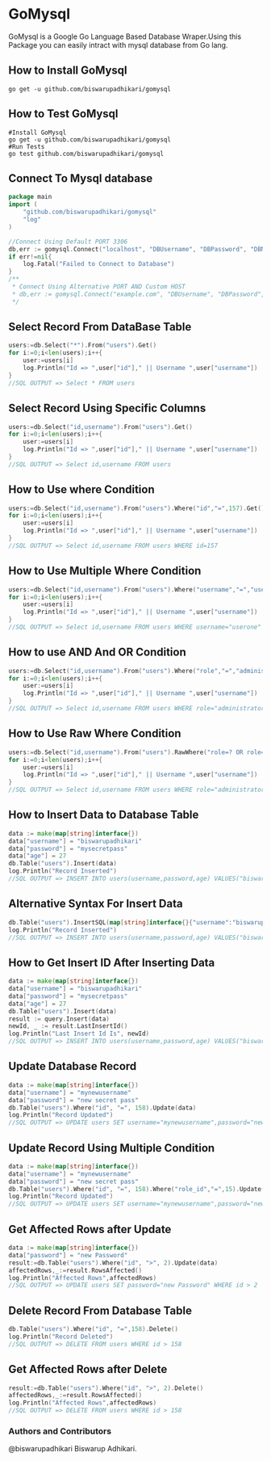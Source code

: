 # GoMysql #

GoMysql is a Google Go Language Based Database Wraper.Using this Package you can easily intract with mysql database from Go lang.


## How to Install GoMysql

```
go get -u github.com/biswarupadhikari/gomysql
```

## How to Test GoMysql

```
#Install GoMysql
go get -u github.com/biswarupadhikari/gomysql
#Run Tests
go test github.com/biswarupadhikari/gomysql
```
## Connect To Mysql database

```go
package main
import (
	"github.com/biswarupadhikari/gomysql"
	"log"
)

//Connect Using Default PORT 3306
db,err := gomysql.Connect("localhost", "DBUsername", "DBPassword", "DBName")
if err!=nil{
	log.Fatal("Failed to Connect to Database")
}
/**
 * Connect Using Alternative PORT AND Custom HOST
 * db,err := gomysql.Connect("example.com", "DBUsername", "DBPassword", "DBName", "9595")
 */
```

## Select Record From DataBase Table


```go
users:=db.Select("*").From("users").Get()
for i:=0;i<len(users);i++{
	user:=users[i]
	log.Println("Id => ",user["id"]," || Username ",user["username"])
}
//SQL OUTPUT => Select * FROM users
```

## Select Record Using Specific Columns


```go
users:=db.Select("id,username").From("users").Get()
for i:=0;i<len(users);i++{
	user:=users[i]
	log.Println("Id => ",user["id"]," || Username ",user["username"])
}
//SQL OUTPUT => Select id,username FROM users
```

## How to Use where Condition


```go
users:=db.Select("id,username").From("users").Where("id","=",157).Get()
for i:=0;i<len(users);i++{
	user:=users[i]
	log.Println("Id => ",user["id"]," || Username ",user["username"])
}
//SQL OUTPUT => Select id,username FROM users WHERE id=157
```

## How to Use Multiple Where Condition


```go
users:=db.Select("id,username").From("users").Where("username","=","userone").Where("password","=","secret").Get()
for i:=0;i<len(users);i++{
	user:=users[i]
	log.Println("Id => ",user["id"]," || Username ",user["username"])
}
//SQL OUTPUT => Select id,username FROM users WHERE username="userone" AND password="secret"
```
## How to use AND And OR Condition


```go
users:=db.Select("id,username").From("users").Where("role","=","administrator").ORWhere("role","=","superadmin").Get()
for i:=0;i<len(users);i++{
	user:=users[i]
	log.Println("Id => ",user["id"]," || Username ",user["username"])
}
//SQL OUTPUT => Select id,username FROM users WHERE role="administrator" OR role="superadmin"
```

## How to Use Raw Where Condition


```go
users:=db.Select("id,username").From("users").RawWhere("role=? OR role=?","administrator","superadmin").Get()
for i:=0;i<len(users);i++{
	user:=users[i]
	log.Println("Id => ",user["id"]," || Username ",user["username"])
}
//SQL OUTPUT => Select id,username FROM users WHERE role="administrator" OR role="superadmin"
```


## How to Insert Data to Database Table

```go
data := make(map[string]interface{})
data["username"] = "biswarupadhikari"
data["password"] = "mysecretpass"
data["age"] = 27
db.Table("users").Insert(data)
log.Println("Record Inserted")
//SQL OUTPUT => INSERT INTO users(username,password,age) VALUES("biswarupadhikari","mysecretpass",27)
```

## Alternative Syntax For Insert Data

```go
db.Table("users").InsertSQL(map[string]interface{}{"username":"biswarupadhikari","password":"mysecretpass","age":27})
log.Println("Record Inserted")
//SQL OUTPUT => INSERT INTO users(username,password,age) VALUES("biswarupadhikari","mysecretpass",27)
```

## How to Get Insert ID After Inserting Data

```go
data := make(map[string]interface{})
data["username"] = "biswarupadhikari"
data["password"] = "mysecretpass"
data["age"] = 27
db.Table("users").Insert(data)
result := query.Insert(data)
newId, _ := result.LastInsertId()
log.Println("Last Insert Id Is", newId)
//SQL OUTPUT => INSERT INTO users(username,password,age) VALUES("biswarupadhikari","mysecretpass",27)
```

## Update Database Record 

```go
data := make(map[string]interface{})
data["username"] = "mynewusername"
data["password"] = "new secret pass"
db.Table("users").Where("id", "=", 158).Update(data)
log.Println("Record Updated")
//SQL OUTPUT => UPDATE users SET username="mynewusername",password="new secret pass" WHERE id= 158
```

## Update Record Using Multiple Condition

```go
data := make(map[string]interface{})
data["username"] = "mynewusername"
data["password"] = "new secret pass"
db.Table("users").Where("id", "=", 158).Where("role_id","=",15).Update(data)
log.Println("Record Updated")
//SQL OUTPUT => UPDATE users SET username="mynewusername",password="new secret pass" WHERE id= 158  AND role_id=15
```


## Get Affected Rows after Update

```go
data := make(map[string]interface{})
data["password"] = "new Password"
result:=db.Table("users").Where("id", ">", 2).Update(data)
affectedRows,_:=result.RowsAffected()
log.Println("Affected Rows",affectedRows)
//SQL OUTPUT => UPDATE users SET password="new Password" WHERE id > 2
```

## Delete Record From Database Table

```go
db.Table("users").Where("id", "=",158).Delete()
log.Println("Record Deleted")
//SQL OUTPUT => DELETE FROM users WHERE id > 158
```

## Get Affected Rows after Delete

```go
result:=db.Table("users").Where("id", ">", 2).Delete()
affectedRows,_:=result.RowsAffected()
log.Println("Affected Rows",affectedRows)
//SQL OUTPUT => DELETE FROM users WHERE id > 158
```
### Authors and Contributors

@biswarupadhikari Biswarup Adhikari.